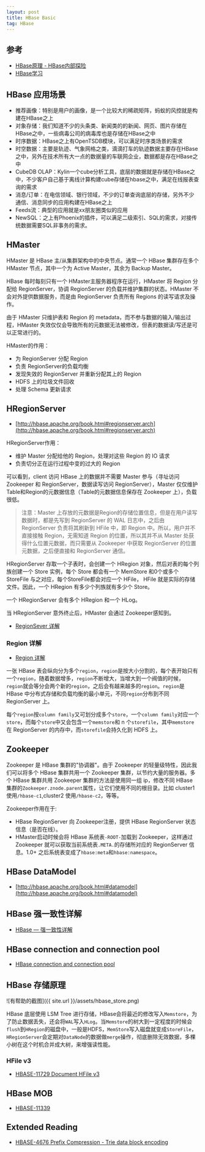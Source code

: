 ```yaml
---
layout: post
title: HBase Basic
tag: HBase
---
```


## 参考
* [HBase原理 - HBase内部探险](https://mp.weixin.qq.com/s/37xUpZi13rysjzoylVC03A)
* [HBase学习](https://www.csdn.net/gather_25/MtTaEg0sMjk0NC1ibG9n.html)

## HBase 应用场景
* 推荐画像：特别是用户的画像，是一个比较大的稀疏矩阵，蚂蚁的风控就是构建在HBase之上
* 对象存储：我们知道不少的头条类、新闻类的的新闻、网页、图片存储在HBase之中，一些病毒公司的病毒库也是存储在HBase之中
* 时序数据：HBase之上有OpenTSDB模块，可以满足时序类场景的需求
* 时空数据：主要是轨迹、气象网格之类，滴滴打车的轨迹数据主要存在HBase之中，另外在技术所有大一点的数据量的车联网企业，数据都是存在HBase之中
* CubeDB OLAP：Kylin一个cube分析工具，底层的数据就是存储在HBase之中，不少客户自己基于离线计算构建cube存储在hbase之中，满足在线报表查询的需求
* 消息/订单：在电信领域、银行领域，不少的订单查询底层的存储，另外不少通信、消息同步的应用构建在HBase之上
* Feeds流：典型的应用就是xx朋友圈类似的应用
* NewSQL：之上有Phoenix的插件，可以满足二级索引、SQL的需求，对接传统数据需要SQL非事务的需求。

## HMaster
HMaster 是 HBase 主/从集群架构中的中央节点。通常一个 HBase 集群存在多个 HMaster 节点，其中一个为 Active Master，其余为 Backup Master。

HBase 每时每刻只有一个 HMaster主服务器程序在运行，HMaster 将 Region 分配给 RegionServer，协调 RegionServer 的负载并维护集群的状态。HMaster 不会对外提供数据服务，而是由 RegionServer 负责所有 Regions 的读写请求及操作。

由于 HMaster 只维护表和 Region 的 metadata，而不参与数据的输入/输出过程，HMaster 失效仅仅会导致所有的元数据无法被修改，但表的数据读/写还是可以正常进行的。

HMaster的作用：

* 为 RegionServer 分配 Region
* 负责 RegionServer的负载均衡
* 发现失效的 RegionServer 并重新分配其上的 Region
* HDFS 上的垃圾文件回收
* 处理 Schema 更新请求

## HRegionServer
* [http://hbase.apache.org/book.html#regionserver.arch](http://hbase.apache.org/book.html#regionserver.arch)

HRegionServer作用：

* 维护 Master 分配给他的 Region，处理对这些 Region 的 IO 请求
* 负责切分正在运行过程中变的过大的 Region

可以看到，client 访问 HBase 上的数据并不需要 Master 参与（寻址访问 Zookeeper 和 RegionServer，数据读写访问 RegionServer），Master 仅仅维护 Table和Region的元数据信息（Table的元数据信息保存在 Zookeeper 上），负载很低。

>注意：Master 上存放的元数据是Region的存储位置信息，但是在用户读写数据时，都是先写到 RegionServer 的 WAL 日志中，之后由 RegionServer 负责将其刷新到 HFile 中，即 Region 中。所以，用户并不直接接触 Region，无需知道 Region 的位置，所以其并不从 Master 处获得什么位置元数据，而只需要从 Zookeeper 中获取 RegionServer 的位置元数据，之后便直接和 RegionServer 通信。

HRegionServer 存取一个子表时，会创建一个 HRegion 对象，然后对表的每个列族创建一个 Store 实例，每个 Store 都会有一个 MemStore 和0个或多个 StoreFile 与之对应，每个StoreFile都会对应一个 HFile， HFile 就是实际的存储文件。因此，一个 HRegion 有多少个列族就有多少个 Store。

一个 HRegionServer 会有多个 HRegion 和一个 HLog。

当 HRegionServer 意外终止后，HMaster 会通过 Zookeeper感知到。


* [RegionSever 详解](https://blog.csdn.net/u011812294/article/details/53944628)

### Region 详解
* [Region 详解](https://www.jianshu.com/p/84bf8c907c6b)

一张 HBase 表会纵向分为多个`region`，`region`是按大小分割的，每个表开始只有一个`region`，随着数据增多，`region`不断增大，当增大到一个阀值的时候，`region`就会等分会两个新的`region`，之后会有越来越多的`region`。`region`是 HBase 中分布式存储和负载均衡的最小单元，不同`region`分布到不同 RegionServer 上。

每个`region`按`column family`又可划分成多个`store`，一个`column family`对应一个`store`，而每个`store`中又会包含一个`memstore`和 n 个`storefile`，其中`memstore`在 RegionServer 的内存中，而`storefile`会持久化到 HDFS 上。

## Zookeeper
Zookeeper 是 HBase 集群的"协调器"。由于 Zookeeper 的轻量级特性，因此我们可以将多个 HBase 集群共用一个 Zookeeper 集群，以节约大量的服务器。多个 HBase 集群共用 Zookeeper 集群的方法是使用同一组 ip，修改不同 HBase 集群的`Zookeeper.znode.parent`属性，让它们使用不同的根目录。比如 cluster1 使用`/hbase-c1`,cluster2 使用`/hbase-c2`，等等。

Zookeeper作用在于: 
* HBase RegionServer 向 Zookeeper注册，提供 HBase RegionServer 状态信息（是否在线）。
* HMaster启动时候会将 HBase 系统表`-ROOT-`加载到 Zookeeper，这样通过 Zookeeper 就可以获取当前系统表`.META.`的存储所对应的 RegionServer 信息。1.0+ 之后系统表变成了`hbase:meta`和`hbase:namespace`。

## HBase DataModel
* [http://hbase.apache.org/book.html#datamodel](http://hbase.apache.org/book.html#datamodel)

## HBase 强一致性详解
* [HBase — 强一致性详解](https://www.cnblogs.com/captainlucky/p/4720986.html)


## HBase connection and connection pool
* [HBase connection and connection pool](http://techmango.org/2017/07/18/hbase-connection-connection-pool/)

## HBase 存储原理
![有帮助的截图]({{ site.url }}/assets/hbase_store.png)

HBase 底层使用 LSM Tree 进行存储，HBase会将最近的修改写入`Memstore`，为了防止数据丢失，还会将`WAL`写入`HLog`。当`Memstore`的树大到一定程度的时候会`flush`到`HRegion`的磁盘中，一般是HDFS，`MemStore`写入磁盘就变成`StoreFile`，`HRegionServer`会定期对`DataNode`的数据做`merge`操作，彻底删除无效数据，多棵小树在这个时机合并成大树，来增强读性能。

### HFile v3
* [HBASE-11729 Document HFile v3](https://issues.apache.org/jira/browse/HBASE-11729)

## HBase MOB
* [HBASE-11339](https://issues.apache.org/jira/browse/HBASE-11339)

## Extended Reading
* [HBASE-4676 Prefix Compression - Trie data block encoding](https://issues.apache.org/jira/browse/HBASE-4676)